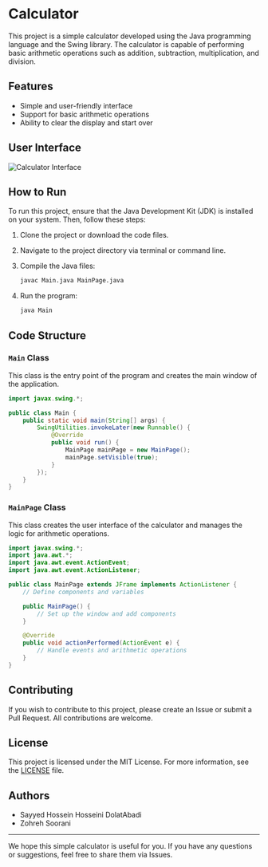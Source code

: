 # Calculator

This project is a simple calculator developed using the Java programming language and the Swing library. The calculator is capable of performing basic arithmetic operations such as addition, subtraction, multiplication, and division.

## Features

- Simple and user-friendly interface
- Support for basic arithmetic operations
- Ability to clear the display and start over

## User Interface

![Calculator Interface](https://via.placeholder.com/300)

## How to Run

To run this project, ensure that the Java Development Kit (JDK) is installed on your system. Then, follow these steps:

1. Clone the project or download the code files.
2. Navigate to the project directory via terminal or command line.
3. Compile the Java files:

   ```bash
   javac Main.java MainPage.java
   ```

4. Run the program:

   ```bash
   java Main
   ```

## Code Structure

### `Main` Class

This class is the entry point of the program and creates the main window of the application.

```java
import javax.swing.*;

public class Main {
    public static void main(String[] args) {
        SwingUtilities.invokeLater(new Runnable() {
            @Override
            public void run() {
                MainPage mainPage = new MainPage();
                mainPage.setVisible(true);
            }
        });
    }
}
```

### `MainPage` Class

This class creates the user interface of the calculator and manages the logic for arithmetic operations.

```java
import javax.swing.*;
import java.awt.*;
import java.awt.event.ActionEvent;
import java.awt.event.ActionListener;

public class MainPage extends JFrame implements ActionListener {
    // Define components and variables

    public MainPage() {
        // Set up the window and add components
    }

    @Override
    public void actionPerformed(ActionEvent e) {
        // Handle events and arithmetic operations
    }
}
```

## Contributing

If you wish to contribute to this project, please create an Issue or submit a Pull Request. All contributions are welcome.

## License

This project is licensed under the MIT License. For more information, see the [LICENSE](LICENSE) file.

## Authors  

- Sayyed Hossein Hosseini DolatAbadi  
- Zohreh Soorani

---

We hope this simple calculator is useful for you. If you have any questions or suggestions, feel free to share them via Issues.
